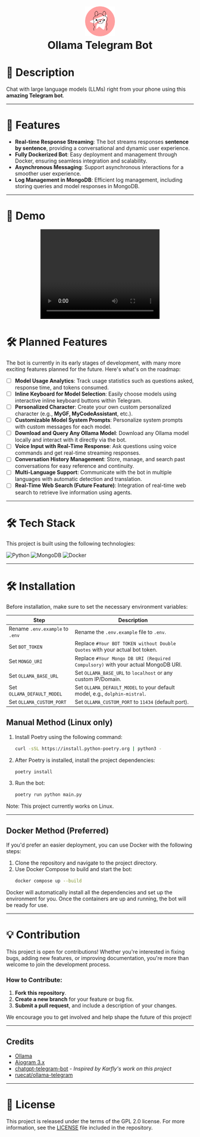 <div align="center">
  <h1>
    <!-- Place your custom image in the assets folder and update the src attribute below -->
    <img src="assets/bot_logo.png" width="80px"><br/>
    Ollama Telegram Bot
  </h1>
</div>


# 📖 Description

Chat with large language models (LLMs) right from your phone using this **amazing Telegram bot**.

---

# 🚀 Features

- **Real-time Response Streaming**: The bot streams responses **sentence by sentence**, providing a conversational and dynamic user experience.
- **Fully Dockerized Bot**: Easy deployment and management through Docker, ensuring seamless integration and scalability.
- **Asynchronous Messaging**: Support asynchronous interactions for a smoother user experience.
- **Log Management in MongoDB**: Efficient log management, including storing queries and model responses in MongoDB.
---

# 🎥 Demo

<p align="center">
  <video width="320" height="240" controls>
    <source src="assets/bot_demo.mp4" type="video/mp4">
    Your browser does not support the video tag.
  </video>
</p>

# 🛠️ Planned Features

The bot is currently in its early stages of development, with many more exciting features planned for the future. Here's what's on the roadmap:

- [ ] **Model Usage Analytics**: Track usage statistics such as questions asked, response time, and tokens consumed.
- [ ] **Inline Keyboard for Model Selection**: Easily choose models using interactive inline keyboard buttons within Telegram.
- [ ] **Personalized Character**: Create your own custom personalized character (e.g., **MyGF, MyCodeAssistant**, etc.).
- [ ] **Customizable Model System Prompts**: Personalize system prompts with custom messages for each model.
- [ ] **Download and Query Any Ollama Model**: Download any Ollama model locally and interact with it directly via the bot.
- [ ] **Voice Input with Real-Time Response**: Ask questions using voice commands and get real-time streaming responses.
- [ ] **Conversation History Management**: Store, manage, and search past conversations for easy reference and continuity.
- [ ] **Multi-Language Support**: Communicate with the bot in multiple languages with automatic detection and translation.
- [ ] **Real-Time Web Search (Future Feature)**: Integration of real-time web search to retrieve live information using agents.

---

# 🛠️ Tech Stack

This project is built using the following technologies:

![Python](https://img.shields.io/badge/python-3670A0?style=for-the-badge&logo=python&logoColor=ffdd54)
![MongoDB](https://img.shields.io/badge/MongoDB-%234ea94b.svg?style=for-the-badge&logo=mongodb&logoColor=white)
![Docker](https://img.shields.io/badge/docker-%230db7ed.svg?style=for-the-badge&logo=docker&logoColor=white)

---

# 🛠️ Installation

Before installation, make sure to set the necessary environment variables:

| **Step**                        | **Description**                                                                  |
| ------------------------------- | -------------------------------------------------------------------------------- |
| Rename `.env.example` to `.env` | Rename the `.env.example` file to `.env`.                                        |
| Set `BOT_TOKEN`                 | Replace `#Your BOT TOKEN without Double Quotes` with your actual bot token.      |
| Set `MONGO_URI`                 | Replace `#Your Mongo DB URI (Required Compulsory)` with your actual MongoDB URI. |
| Set `OLLAMA_BASE_URL`           | Set `OLLAMA_BASE_URL` to `localhost` or any custom IP/Domain.                    |
| Set `OLLAMA_DEFAULT_MODEL`      | Set `OLLAMA_DEFAULT_MODEL` to your default model, e.g., `dolphin-mistral`.       |
| Set `OLLAMA_CUSTOM_PORT`        | Set `OLLAMA_CUSTOM_PORT` to `11434` (default port).                              |

## Manual Method (Linux only)

1. Install Poetry using the following command:
   ```bash
   curl -sSL https://install.python-poetry.org | python3 -
   ```
2. After Poetry is installed, install the project dependencies:
   ```bash
   poetry install
   ```
3. Run the bot:
   ```bash
   poetry run python main.py
   ```
Note: This project currently works on Linux.

---

## Docker Method (Preferred)

If you'd prefer an easier deployment, you can use Docker with the following steps:

1. Clone the repository and navigate to the project directory.
2. Use Docker Compose to build and start the bot:
   ```bash
   docker compose up --build
   ```
Docker will automatically install all the dependencies and set up the environment for you. Once the containers are up and running, the bot will be ready for use.

---


# 💡 Contribution

This project is open for contributions! Whether you're interested in fixing bugs, adding new features, or improving documentation, you're more than welcome to join the development process.

### How to Contribute:

1. **Fork this repository**.
2. **Create a new branch** for your feature or bug fix.
3. **Submit a pull request**, and include a description of your changes.

We encourage you to get involved and help shape the future of this project!

---

## Credits

- [Ollama](https://github.com/jmorganca/ollama)
- [Aiogram 3.x](https://github.com/aiogram/aiogram)
- [chatgpt-telegram-bot](https://github.com/father-bot/chatgpt_telegram_bot) - *Inspired by Karfly's work on this project*
- [ruecat/ollama-telegram](https://github.com/ruecat/ollama-telegram)

---

# 📄 License

This project is released under the terms of the GPL 2.0 license. For more information, see the [LICENSE](LICENSE) file included in the repository.
